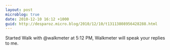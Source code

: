 ```yaml
---
layout: post
microblog: true
date: 2010-12-10 16:12 +1000
guid: http://desparoz.micro.blog/2010/12/10/t13113808956428288.html
---
```

Started Walk with @walkmeter at 5:12 PM, Walkmeter will speak your replies to me.
